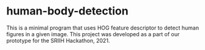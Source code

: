 # human-body-detection
This is a minimal program that uses HOG feature descriptor to detect human figures in a given image. This project was developed as a part of our prototype for the SRIIH Hackathon, 2021. 
